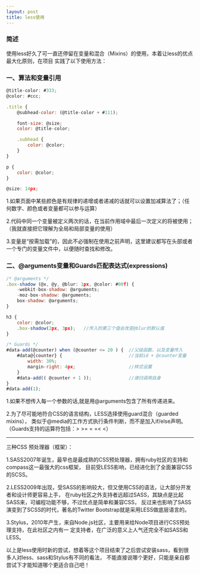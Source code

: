 ```yaml
---
layout: post
title: less使用
---
```


### 简述

  使用less好久了可一直还停留在变量和混合（Mixins）的使用，本着让less的优点最大化原则，在项目
  实践了以下使用方法：

### 一、算法和变量引用

```javascript
@title-color: #333;
@color: #ccc;

.title {
    @subhead-color: (@title-color + #111);

    font-size: @size;
    color: @title-color;

    .subhead {
        color: @color;
    }
}

p {
    color: @color;
}

@size: 14px;
```

1.如果页面中某些颜色是有规律的递增或者递减的话就可以设置加减算法了；（任何数字、颜色或者变量都可以参与运算）

2.代码中同一个变量被定义两次的话，在当前作用域中最后一次定义的将被使用；
（我就直接把它理解为全局和局部变量的使用）

3.变量是“按需加载”的，因此不必强制在使用之前声明，这里建议都写在头部或者一个专门的变量文件中，以便随时查找和修改。

### 二、@arguments变量和Guards匹配表达式(expressions)

```javascript
/* @arguments */
.box-shadow (@x, @y, @blur: 1px, @color: #00f) {
    -webkit-box-shadow: @arguments;
    -moz-box-shadow: @arguments;
    box-shadow: @arguments;
}

h3 {
    color: @color;
	.box-shadow(2px, 3px);   //传入的第三个值会改变@blur的默认值
}

/* Guards */
#data-add(@counter) when (@counter <= 20 ) {  //父级函数，以及变量传入
	#data@{counter} {                         //当前id + @counter变量
		width: 30%;
		margin-right: 4px;                    //样式设置
	}
	#data-add(( @counter + 1 ));              //递归调用自身
}
#data-add(1);
```

1.如果不想传入每一个参数的话,就是用@arguments包含了所有传递进来。

2.为了尽可能地符合CSS的语言结构，LESS选择使用guard混合（guarded mixins），
类似于@media的工作方式执行条件判断，而不是加入if/else声明。（Guards支持的运算符包括：> >= = =< <）

***

三种CSS 预处理器（框架）：

1.SASS2007年诞生，最早也是最成熟的CSS预处理器，拥有ruby社区的支持和compass这一最强大的css框架，
目前受LESS影响，已经进化到了全面兼容CSS的SCSS。

2.LESS2009年出现，受SASS的影响较大，但又使用CSS的语法，让大部分开发者和设计师更容易上手，
在ruby社区之外支持者远超过SASS，其缺点是比起SASS来，可编程功能不够，不过优点是简单和兼容CSS，
反过来也影响了SASS演变到了SCSS的时代，著名的Twitter Bootstrap就是采用LESS做底层语言的。

3.Stylus，2010年产生，来自Node.js社区，主要用来给Node项目进行CSS预处理支持，在此社区之内有一
定支持者，在广泛的意义上人气还完全不如SASS和LESS。

以上是less使用时新的尝试，想着等这个项目结束了之后尝试安装sass，看到很多人对less、sass和Stylus有不同的看法，
不能直接说哪个更好，只能是亲自都尝试下才能知道哪个更适合自己吧！
